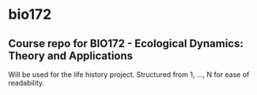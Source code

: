 # bio172
## Course repo for BIO172 - Ecological Dynamics: Theory and Applications
Will be used for the life history project. Structured from 1, ..., N for ease of readability.
